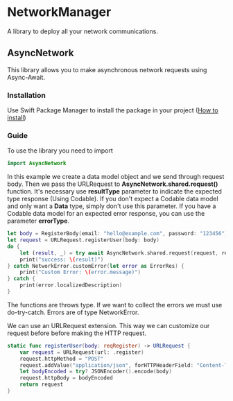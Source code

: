# NetworkManager

A library to deploy all your network communications.

## AsyncNetwork

This library allows you to make asynchronous network requests using Async-Await.

### Installation

Use Swift Package Manager to install the package in your project ([How to install](https://developer.apple.com/documentation/xcode/adding-package-dependencies-to-your-app))

### Guide

To use the library you need to import

```swift
import AsyncNetwork
```

In this example we create a data model object and we send through request body. Then we pass the URLRequest to **AsyncNetwork.shared.request()** function.
It's necessary use **resultType** parameter to indicate the expected type response (Using Codable). If you don't expect a Codable data model and only want a **Data** type, simply don't use this parameter.
If you have a Codable data model for an expected error response, you can use the parameter **errorType**.

```swift
let body = RegisterBody(email: "hello@example.com", password: "123456")
let request = URLRequest.registerUser(body: body)
do {
    let (result, _) = try await AsyncNetwork.shared.request(request, resultType: Register.self, errorType: ErrorRes.self)
    print("success: \(result)")
} catch NetworkError.customError(let error as ErrorRes) {
    print("Custom Error: \(error.message)")
} catch {
    print(error.localizedDescription)
}
```

The functions are throws type. If we want to collect the errors we must use do-try-catch. Errors are of type NetworkError.

We can use an URLRequest extension. This way we can customize our request before before making the HTTP request.

```swift
static func registerUser(body: reqRegister) -> URLRequest {
    var request = URLRequest(url: .register)
    request.httpMethod = "POST"
    request.addValue("application/json", forHTTPHeaderField: "Content-Type")
    let bodyEncoded = try? JSONEncoder().encode(body)
    request.httpBody = bodyEncoded
    return request
}
```
